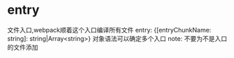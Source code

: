 # entry
文件入口,webpack顺着这个入口编译所有文件
entry: {[entryChunkName: string]: string|Array\<string>}
对象语法可以确定多个入口
note: 不要为不是入口的文件添加